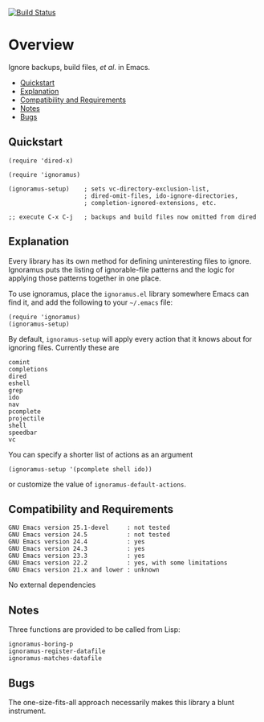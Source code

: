 [![Build Status](https://secure.travis-ci.org/rolandwalker/ignoramus.png?branch=master)](http://travis-ci.org/rolandwalker/ignoramus)

# Overview

Ignore backups, build files, *et al*. in Emacs.

 * [Quickstart](#quickstart)
 * [Explanation](#explanation)
 * [Compatibility and Requirements](#compatibility-and-requirements)
 * [Notes](#notes)
 * [Bugs](#bugs)

## Quickstart

```elisp
(require 'dired-x)
 
(require 'ignoramus)
 
(ignoramus-setup)    ; sets vc-directory-exclusion-list,
                     ; dired-omit-files, ido-ignore-directories,
                     ; completion-ignored-extensions, etc.
 
;; execute C-x C-j   ; backups and build files now omitted from dired
```

## Explanation

Every library has its own method for defining uninteresting files
to ignore.  Ignoramus puts the listing of ignorable-file patterns
and the logic for applying those patterns together in one place.

To use ignoramus, place the `ignoramus.el` library somewhere Emacs
can find it, and add the following to your `~/.emacs` file:

```elisp
(require 'ignoramus)
(ignoramus-setup)
```

By default, `ignoramus-setup` will apply every action that it
knows about for ignoring files.  Currently these are

	comint
	completions
	dired
	eshell
	grep
	ido
	nav
	pcomplete
	projectile
	shell
	speedbar
	vc

You can specify a shorter list of actions as an argument

```elisp
(ignoramus-setup '(pcomplete shell ido))
```

or customize the value of `ignoramus-default-actions`.

## Compatibility and Requirements

	GNU Emacs version 25.1-devel     : not tested
	GNU Emacs version 24.5           : not tested
	GNU Emacs version 24.4           : yes
	GNU Emacs version 24.3           : yes
	GNU Emacs version 23.3           : yes
	GNU Emacs version 22.2           : yes, with some limitations
	GNU Emacs version 21.x and lower : unknown

No external dependencies

## Notes

Three functions are provided to be called from Lisp:

	ignoramus-boring-p
	ignoramus-register-datafile
	ignoramus-matches-datafile

## Bugs

The one-size-fits-all approach necessarily makes this library
a blunt instrument.
